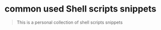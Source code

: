 common used Shell scripts snippets
==================================

> This is a personal collection of shell scripts snippets
> 

